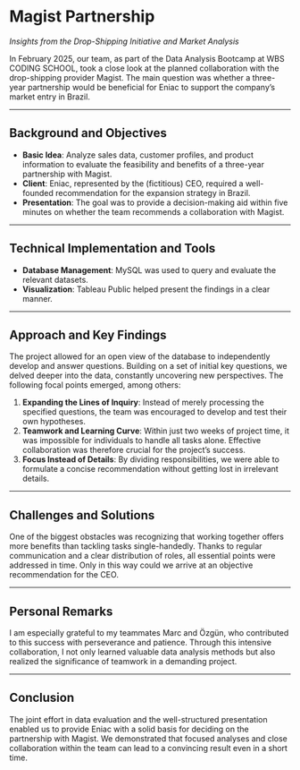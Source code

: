 # Magist Partnership

*Insights from the Drop-Shipping Initiative and Market Analysis*

In February 2025, our team, as part of the Data Analysis Bootcamp at WBS CODING SCHOOL, took a close look at the planned collaboration with the drop-shipping provider Magist. The main question was whether a three-year partnership would be beneficial for Eniac to support the company’s market entry in Brazil.

---

## Background and Objectives
- **Basic Idea**: Analyze sales data, customer profiles, and product information to evaluate the feasibility and benefits of a three-year partnership with Magist.  
- **Client**: Eniac, represented by the (fictitious) CEO, required a well-founded recommendation for the expansion strategy in Brazil.  
- **Presentation**: The goal was to provide a decision-making aid within five minutes on whether the team recommends a collaboration with Magist.

---

## Technical Implementation and Tools
- **Database Management**: MySQL was used to query and evaluate the relevant datasets.  
- **Visualization**: Tableau Public helped present the findings in a clear manner.

---

## Approach and Key Findings
The project allowed for an open view of the database to independently develop and answer questions. Building on a set of initial key questions, we delved deeper into the data, constantly uncovering new perspectives. The following focal points emerged, among others:

1. **Expanding the Lines of Inquiry**: Instead of merely processing the specified questions, the team was encouraged to develop and test their own hypotheses.  
2. **Teamwork and Learning Curve**: Within just two weeks of project time, it was impossible for individuals to handle all tasks alone. Effective collaboration was therefore crucial for the project’s success.  
3. **Focus Instead of Details**: By dividing responsibilities, we were able to formulate a concise recommendation without getting lost in irrelevant details.

---

## Challenges and Solutions
One of the biggest obstacles was recognizing that working together offers more benefits than tackling tasks single-handedly. Thanks to regular communication and a clear distribution of roles, all essential points were addressed in time. Only in this way could we arrive at an objective recommendation for the CEO.

---

## Personal Remarks
I am especially grateful to my teammates Marc and Özgün, who contributed to this success with perseverance and patience. Through this intensive collaboration, I not only learned valuable data analysis methods but also realized the significance of teamwork in a demanding project.

---

## Conclusion
The joint effort in data evaluation and the well-structured presentation enabled us to provide Eniac with a solid basis for deciding on the partnership with Magist. We demonstrated that focused analyses and close collaboration within the team can lead to a convincing result even in a short time.
